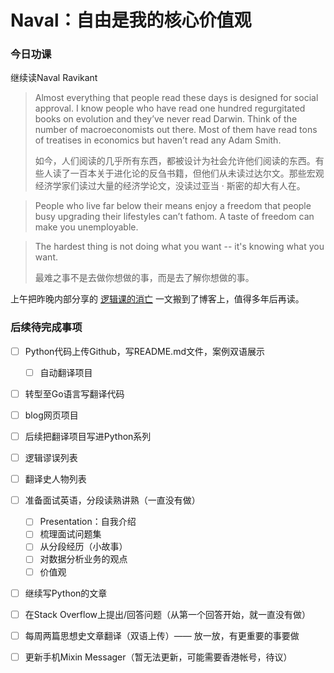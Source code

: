 # Naval：自由是我的核心价值观


### 今日功课

继续读Naval Ravikant

>   Almost everything that people read these days is designed for social approval. I know people who have read one hundred regurgitated books on evolution and they’ve never read Darwin. Think of the number of macroeconomists out there. Most of them have read tons of treatises in economics but haven’t read any Adam Smith.
>
>   如今，人们阅读的几乎所有东西，都被设计为社会允许他们阅读的东西。有些人读了一百本关于进化论的反刍书籍，但他们从未读过达尔文。那些宏观经济学家们读过大量的经济学论文，没读过亚当 · 斯密的却大有人在。

>   People who live far below their means enjoy a freedom that people busy upgrading their lifestyles can’t fathom. A taste of freedom can make you unemployable.

>   The hardest thing is not doing what you want -- it's knowing what you want.
>
>   最难之事不是去做你想做的事，而是去了解你想做的事。



上午把昨晚内部分享的 [逻辑课的消亡](https://doraemonj.github.io/zh-cn/logic_vanished/) 一文搬到了博客上，值得多年后再读。






### 后续待完成事项

-   [ ] Python代码上传Github，写README.md文件，案例双语展示

    -   [ ] 自动翻译项目
-   [ ] 转型至Go语言写翻译代码
-   [ ] blog网页项目
-   [ ] 后续把翻译项目写进Python系列
-   [ ] 逻辑谬误列表
-   [ ] 翻译史人物列表
-   [ ] 准备面试英语，分段读熟讲熟（一直没有做）

    -   [ ] Presentation：自我介绍
    -   [ ] 梳理面试问题集
    -   [ ] 从分段经历（小故事）
    -   [ ] 对数据分析业务的观点
    -   [ ] 价值观
-   [ ] 继续写Python的文章
-   [ ] 在Stack Overflow上提出/回答问题（从第一个回答开始，就一直没有做）
-   [ ] 每周两篇思想史文章翻译（双语上传）—— 放一放，有更重要的事要做
-   [ ] 更新手机Mixin Messager（暂无法更新，可能需要香港帐号，待议）

